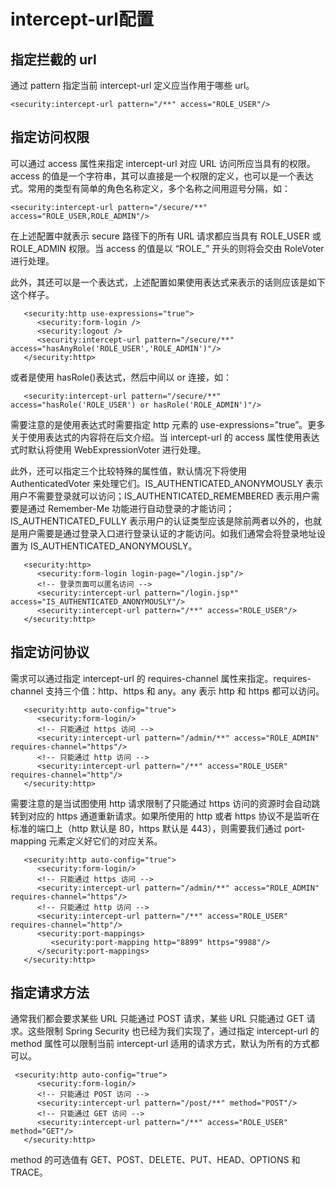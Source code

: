 # intercept-url配置

## 指定拦截的 url

通过 pattern 指定当前 intercept-url 定义应当作用于哪些 url。

```
<security:intercept-url pattern="/**" access="ROLE_USER"/>
```

## 指定访问权限

可以通过 access 属性来指定 intercept-url 对应 URL 访问所应当具有的权限。access 的值是一个字符串，其可以直接是一个权限的定义，也可以是一个表达式。常用的类型有简单的角色名称定义，多个名称之间用逗号分隔，如：

```
<security:intercept-url pattern="/secure/**" access="ROLE_USER,ROLE_ADMIN"/>
```

在上述配置中就表示 secure 路径下的所有 URL 请求都应当具有 ROLE\_USER 或 ROLE\_ADMIN 权限。当 access 的值是以 “ROLE\_” 开头的则将会交由 RoleVoter 进行处理。
 
此外，其还可以是一个表达式，上述配置如果使用表达式来表示的话则应该是如下这个样子。

```
   <security:http use-expressions="true">
      <security:form-login />
      <security:logout />
      <security:intercept-url pattern="/secure/**" access="hasAnyRole('ROLE_USER','ROLE_ADMIN')"/>
   </security:http>
```

或者是使用 hasRole()表达式，然后中间以 or 连接，如：

```
   <security:intercept-url pattern="/secure/**" access="hasRole('ROLE_USER') or hasRole('ROLE_ADMIN')"/>
```

需要注意的是使用表达式时需要指定 http 元素的 use-expressions=”true”。更多关于使用表达式的内容将在后文介绍。当 intercept-url 的 access 属性使用表达式时默认将使用 WebExpressionVoter 进行处理。

此外，还可以指定三个比较特殊的属性值，默认情况下将使用 AuthenticatedVoter 来处理它们。IS\_AUTHENTICATED\_ANONYMOUSLY 表示用户不需要登录就可以访问；IS\_AUTHENTICATED\_REMEMBERED 表示用户需要是通过 Remember-Me 功能进行自动登录的才能访问；IS\_AUTHENTICATED\_FULLY 表示用户的认证类型应该是除前两者以外的，也就是用户需要是通过登录入口进行登录认证的才能访问。如我们通常会将登录地址设置为 IS\_AUTHENTICATED\_ANONYMOUSLY。

```
   <security:http>
      <security:form-login login-page="/login.jsp"/>
      <!-- 登录页面可以匿名访问 -->
      <security:intercept-url pattern="/login.jsp*" access="IS_AUTHENTICATED_ANONYMOUSLY"/>
      <security:intercept-url pattern="/**" access="ROLE_USER"/>
   </security:http>
```

## 指定访问协议
       
需求可以通过指定 intercept-url 的 requires-channel 属性来指定。requires-channel 支持三个值：http、https 和 any。any 表示 http 和 https 都可以访问。

```
   <security:http auto-config="true">
      <security:form-login/>
      <!-- 只能通过 https 访问 -->
      <security:intercept-url pattern="/admin/**" access="ROLE_ADMIN" requires-channel="https"/>
      <!-- 只能通过 http 访问 -->
      <security:intercept-url pattern="/**" access="ROLE_USER" requires-channel="http"/>
   </security:http>
```

需要注意的是当试图使用 http 请求限制了只能通过 https 访问的资源时会自动跳转到对应的 https 通道重新请求。如果所使用的 http 或者 https 协议不是监听在标准的端口上（http 默认是 80，https 默认是 443），则需要我们通过 port-mapping 元素定义好它们的对应关系。

```
   <security:http auto-config="true">
      <security:form-login/>
      <!-- 只能通过 https 访问 -->
      <security:intercept-url pattern="/admin/**" access="ROLE_ADMIN" requires-channel="https"/>
      <!-- 只能通过 http 访问 -->
      <security:intercept-url pattern="/**" access="ROLE_USER" requires-channel="http"/>
      <security:port-mappings>
         <security:port-mapping http="8899" https="9988"/>
      </security:port-mappings>
   </security:http>
```

## 指定请求方法

通常我们都会要求某些 URL 只能通过 POST 请求，某些 URL 只能通过 GET 请求。这些限制 Spring Security 也已经为我们实现了，通过指定 intercept-url 的 method 属性可以限制当前 intercept-url 适用的请求方式，默认为所有的方式都可以。
  
```
 <security:http auto-config="true">
      <security:form-login/>
      <!-- 只能通过 POST 访问 -->
      <security:intercept-url pattern="/post/**" method="POST"/>
      <!-- 只能通过 GET 访问 -->
      <security:intercept-url pattern="/**" access="ROLE_USER" method="GET"/>
   </security:http>
```

method 的可选值有 GET、POST、DELETE、PUT、HEAD、OPTIONS 和 TRACE。